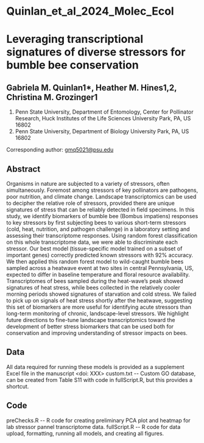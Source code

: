 # Quinlan_et_al_2024_Molec_Ecol
# Leveraging transcriptional signatures of diverse stressors for bumble bee conservation

## Gabriela M. Quinlan1*, Heather M. Hines1,2, Christina M. Grozinger1 
1.	Penn State University, Department of Entomology, Center for Pollinator Research, Huck Institutes of the Life Sciences University Park, PA, US 16802
2.	Penn State University, Department of Biology University Park, PA, US 16802

Corresponding author: gmq5021@psu.edu

## Abstract 
Organisms in nature are subjected to a variety of stressors, often simultaneously. Foremost among stressors of key pollinators are pathogens, poor nutrition, and climate change. Landscape transcriptomics can be used to decipher the relative role of stressors, provided there are unique signatures of stress that can be reliably detected in field specimens. In this study, we identify biomarkers of bumble bee (Bombus impatiens) responses to key stressors by first subjecting bees to various short-term stressors (cold, heat, nutrition, and pathogen challenge) in a laboratory setting and assessing their transcriptome responses. Using random forest classification on this whole transcriptome data, we were able to discriminate each stressor. Our best model (tissue-specific model trained on a subset of important genes) correctly predicted known stressors with 92% accuracy. We then applied this random forest model to wild-caught bumble bees sampled across a heatwave event at two sites in central Pennsylvania, US, expected to differ in baseline temperature and floral resource availability. Transcriptomes of bees sampled during the heat-wave’s peak showed signatures of heat stress, while bees collected in the relatively cooler morning periods showed signatures of starvation and cold stress. We failed to pick up on signals of heat stress shortly after the heatwave, suggesting this set of biomarkers are more useful for identifying acute stressors than long-term monitoring of chronic, landscape-level stressors. We highlight future directions to fine-tune landscape transcriptomics toward the development of better stress biomarkers that can be used both for conservation and improving understanding of stressor impacts on bees.

## Data
All data required for running these models is provided as a supplement Excel file in the manuscript <doi: XXX>
custom.txt -- Custom GO database, can be created from Table S11 with code in fullScript.R, but this provides a shortcut.

## Code 
preChecks.R -- R code for creating preliminary PCA plot and heatmap for lab stressor pannel transcriptome data.
fullScript.R -- R code for data upload, formatting, running all models, and creating all figures.

